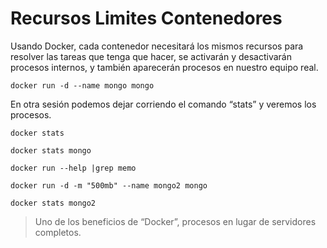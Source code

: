 # Recursos Limites Contenedores

Usando Docker, cada contenedor necesitará los mismos recursos para resolver las tareas que tenga que hacer, se activarán y desactivarán procesos internos, y también aparecerán procesos en nuestro equipo real.

```
docker run -d --name mongo mongo
```
En otra sesión podemos dejar corriendo el comando “stats” y veremos los procesos.
```
docker stats
```

```
docker stats mongo
```
```
docker run --help |grep memo
```
```
docker run -d -m "500mb" --name mongo2 mongo
```
```
docker stats mongo2
```

> Uno de los beneficios de “Docker”, procesos en lugar de servidores completos.